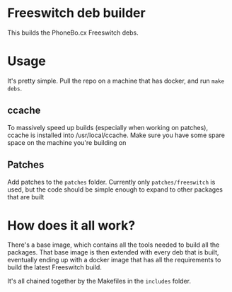 # Freeswitch deb builder

This builds the PhoneBo.cx Freeswitch debs.

# Usage

It's pretty simple. Pull the repo on a machine that has docker, and
run `make debs`. 

## ccache

To massively speed up builds (especially when working on patches),
ccache is installed into /usr/local/ccache. Make sure you have some
spare space on the machine you're building on

## Patches

Add patches to the `patches` folder. Currently only `patches/freeswitch` is
used, but the code should be simple enough to expand to other packages that
are built

# How does it all work?

There's a base image, which contains all the tools needed to build all the
packages. That base image is then extended with every deb that is built,
eventually ending up with a docker image that has all the requirements
to build the latest Freeswitch build.

It's all chained together by the Makefiles in the `includes` folder.


